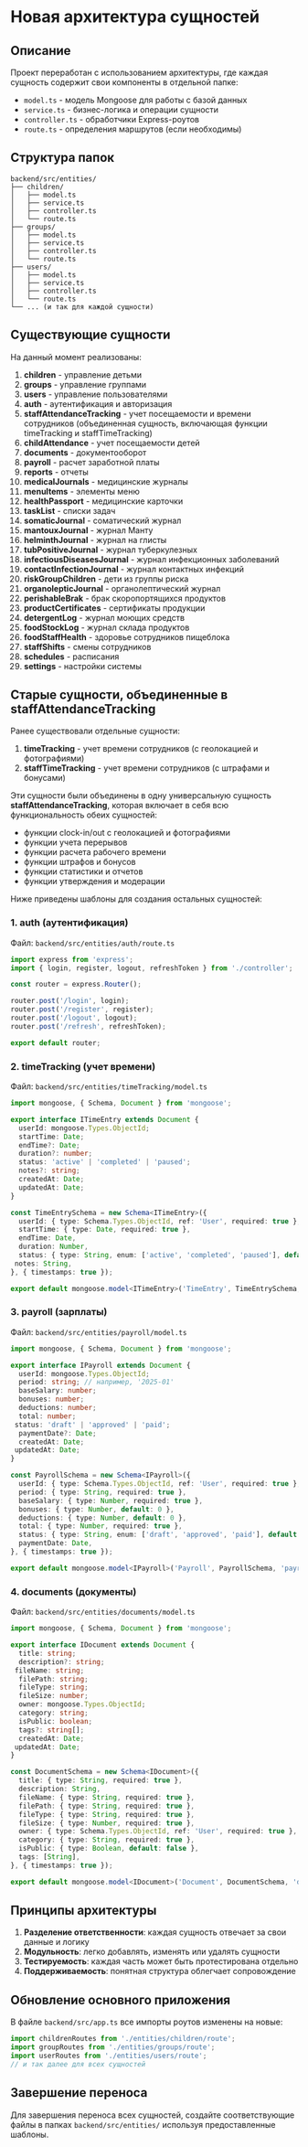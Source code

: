 # Новая архитектура сущностей

## Описание

Проект переработан с использованием архитектуры, где каждая сущность содержит свои компоненты в отдельной папке:

- `model.ts` - модель Mongoose для работы с базой данных
- `service.ts` - бизнес-логика и операции сущности
- `controller.ts` - обработчики Express-роутов
- `route.ts` - определения маршрутов (если необходимы)

## Структура папок

```
backend/src/entities/
├── children/
│   ├── model.ts
│   ├── service.ts
│   ├── controller.ts
│   └── route.ts
├── groups/
│   ├── model.ts
│   ├── service.ts
│   ├── controller.ts
│   └── route.ts
├── users/
│   ├── model.ts
│   ├── service.ts
│   ├── controller.ts
│   └── route.ts
└── ... (и так для каждой сущности)
```

## Существующие сущности

На данный момент реализованы:

1. **children** - управление детьми
2. **groups** - управление группами
3. **users** - управление пользователями
4. **auth** - аутентификация и авторизация
5. **staffAttendanceTracking** - учет посещаемости и времени сотрудников (объединенная сущность, включающая функции timeTracking и staffTimeTracking)
6. **childAttendance** - учет посещаемости детей
7. **documents** - документооборот
8. **payroll** - расчет заработной платы
9. **reports** - отчеты
10. **medicalJournals** - медицинские журналы
11. **menuItems** - элементы меню
12. **healthPassport** - медицинские карточки
13. **taskList** - списки задач
14. **somaticJournal** - соматический журнал
15. **mantouxJournal** - журнал Манту
16. **helminthJournal** - журнал на глисты
17. **tubPositiveJournal** - журнал туберкулезных
18. **infectiousDiseasesJournal** - журнал инфекционных заболеваний
19. **contactInfectionJournal** - журнал контактных инфекций
20. **riskGroupChildren** - дети из группы риска
21. **organolepticJournal** - органолептический журнал
22. **perishableBrak** - брак скоропортящихся продуктов
23. **productCertificates** - сертификаты продукции
24. **detergentLog** - журнал моющих средств
25. **foodStockLog** - журнал склада продуктов
26. **foodStaffHealth** - здоровье сотрудников пищеблока
27. **staffShifts** - смены сотрудников
28. **schedules** - расписания
29. **settings** - настройки системы

## Старые сущности, объединенные в staffAttendanceTracking

Ранее существовали отдельные сущности:
1. **timeTracking** - учет времени сотрудников (с геолокацией и фотографиями)
2. **staffTimeTracking** - учет времени сотрудников (с штрафами и бонусами)

Эти сущности были объединены в одну универсальную сущность **staffAttendanceTracking**, которая включает в себя всю функциональность обеих сущностей:
- функции clock-in/out с геолокацией и фотографиями
- функции учета перерывов
- функции расчета рабочего времени
- функции штрафов и бонусов
- функции статистики и отчетов
- функции утверждения и модерации

Ниже приведены шаблоны для создания остальных сущностей:

### 1. auth (аутентификация)
Файл: `backend/src/entities/auth/route.ts`
```typescript
import express from 'express';
import { login, register, logout, refreshToken } from './controller';

const router = express.Router();

router.post('/login', login);
router.post('/register', register);
router.post('/logout', logout);
router.post('/refresh', refreshToken);

export default router;
```

### 2. timeTracking (учет времени)
Файл: `backend/src/entities/timeTracking/model.ts`
```typescript
import mongoose, { Schema, Document } from 'mongoose';

export interface ITimeEntry extends Document {
  userId: mongoose.Types.ObjectId;
  startTime: Date;
  endTime?: Date;
  duration?: number;
  status: 'active' | 'completed' | 'paused';
  notes?: string;
  createdAt: Date;
  updatedAt: Date;
}

const TimeEntrySchema = new Schema<ITimeEntry>({
  userId: { type: Schema.Types.ObjectId, ref: 'User', required: true },
  startTime: { type: Date, required: true },
  endTime: Date,
  duration: Number,
  status: { type: String, enum: ['active', 'completed', 'paused'], default: 'active' },
 notes: String,
}, { timestamps: true });

export default mongoose.model<ITimeEntry>('TimeEntry', TimeEntrySchema, 'time_entries');
```

### 3. payroll (зарплаты)
Файл: `backend/src/entities/payroll/model.ts`
```typescript
import mongoose, { Schema, Document } from 'mongoose';

export interface IPayroll extends Document {
  userId: mongoose.Types.ObjectId;
  period: string; // например, '2025-01'
  baseSalary: number;
  bonuses: number;
  deductions: number;
  total: number;
 status: 'draft' | 'approved' | 'paid';
  paymentDate?: Date;
  createdAt: Date;
 updatedAt: Date;
}

const PayrollSchema = new Schema<IPayroll>({
  userId: { type: Schema.Types.ObjectId, ref: 'User', required: true },
  period: { type: String, required: true },
  baseSalary: { type: Number, required: true },
  bonuses: { type: Number, default: 0 },
  deductions: { type: Number, default: 0 },
  total: { type: Number, required: true },
  status: { type: String, enum: ['draft', 'approved', 'paid'], default: 'draft' },
  paymentDate: Date,
}, { timestamps: true });

export default mongoose.model<IPayroll>('Payroll', PayrollSchema, 'payrolls');
```

### 4. documents (документы)
Файл: `backend/src/entities/documents/model.ts`
```typescript
import mongoose, { Schema, Document } from 'mongoose';

export interface IDocument extends Document {
  title: string;
  description?: string;
 fileName: string;
  filePath: string;
  fileType: string;
  fileSize: number;
  owner: mongoose.Types.ObjectId;
  category: string;
  isPublic: boolean;
  tags?: string[];
  createdAt: Date;
 updatedAt: Date;
}

const DocumentSchema = new Schema<IDocument>({
  title: { type: String, required: true },
  description: String,
  fileName: { type: String, required: true },
  filePath: { type: String, required: true },
  fileType: { type: String, required: true },
  fileSize: { type: Number, required: true },
  owner: { type: Schema.Types.ObjectId, ref: 'User', required: true },
  category: { type: String, required: true },
  isPublic: { type: Boolean, default: false },
  tags: [String],
}, { timestamps: true });

export default mongoose.model<IDocument>('Document', DocumentSchema, 'documents');
```

## Принципы архитектуры

1. **Разделение ответственности**: каждая сущность отвечает за свои данные и логику
2. **Модульность**: легко добавлять, изменять или удалять сущности
3. **Тестируемость**: каждая часть может быть протестирована отдельно
4. **Поддерживаемость**: понятная структура облегчает сопровождение

## Обновление основного приложения

В файле `backend/src/app.ts` все импорты роутов изменены на новые:

```typescript
import childrenRoutes from './entities/children/route';
import groupRoutes from './entities/groups/route';
import userRoutes from './entities/users/route';
// и так далее для всех сущностей
```

## Завершение переноса

Для завершения переноса всех сущностей, создайте соответствующие файлы в папках `backend/src/entities/` используя предоставленные шаблоны.